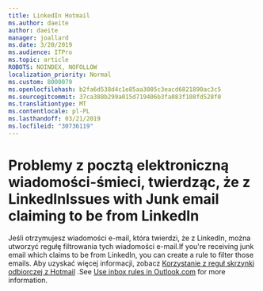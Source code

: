 ```yaml
---
title: LinkedIn Hotmail
ms.author: daeite
author: daeite
manager: joallard
ms.date: 3/20/2019
ms.audience: ITPro
ms.topic: article
ROBOTS: NOINDEX, NOFOLLOW
localization_priority: Normal
ms.custom: 8000079
ms.openlocfilehash: b2fa6d538d4c1e85aa3005c3eacd6821890ac3c5
ms.sourcegitcommit: 37ca388b299a015d719406b3fa083f108fd528f0
ms.translationtype: MT
ms.contentlocale: pl-PL
ms.lasthandoff: 03/21/2019
ms.locfileid: "30736119"
---
```

# <a name="issues-with-junk-email-claiming-to-be-from-linkedin"></a><span data-ttu-id="59713-102">Problemy z pocztą elektroniczną wiadomości-śmieci, twierdząc, że z LinkedIn</span><span class="sxs-lookup"><span data-stu-id="59713-102">Issues with Junk email claiming to be from LinkedIn</span></span>

<span data-ttu-id="59713-103">Jeśli otrzymujesz wiadomości e-mail, która twierdzi, że z LinkedIn, można utworzyć regułę filtrowania tych wiadomości e-mail.</span><span class="sxs-lookup"><span data-stu-id="59713-103">If you're receiving junk email which claims to be from LinkedIn, you can create a rule to filter those emails.</span></span>
<span data-ttu-id="59713-104">Aby uzyskać więcej informacji, zobacz [Korzystanie z reguł skrzynki odbiorczej z Hotmail](https://aka.ms/OutlookComInboxRules) .</span><span class="sxs-lookup"><span data-stu-id="59713-104">See [Use inbox rules in Outlook.com](https://aka.ms/OutlookComInboxRules) for more information.</span></span>


